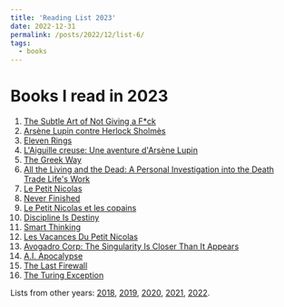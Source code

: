 ```yaml
---
title: 'Reading List 2023'
date: 2022-12-31
permalink: /posts/2022/12/list-6/
tags:
  - books
---
```


Books I read in 2023
======

1. [The Subtle Art of Not Giving a F*ck][1]
2. [Arsène Lupin contre Herlock Sholmès][2]
3. [Eleven Rings][3]
4. [L'Aiguille creuse: Une aventure d'Arsène Lupin][4]
5. [The Greek Way][5]
6. [All the Living and the Dead: A Personal Investigation into the Death Trade Life's Work][6]
7. [Le Petit Nicolas][7]
8. [Never Finished][8]
9. [Le Petit Nicolas et les copains][9]
10. [Discipline Is Destiny][10]
11. [Smart Thinking][11]
12. [Les Vacances Du Petit Nicolas][12]
13. [Avogadro Corp: The Singularity Is Closer Than It Appears][13]
14. [A.I. Apocalypse][14]
15. [The Last Firewall][15]
16. [The Turing Exception][16]

Lists from other years: [2018][list1], [2019][list2], [2020][list3], [2021][list4], [2022][list5].

[1]:https://www.amazon.fr/Subtle-Art-Not-Giving-Counterintuitive/dp/0062457713
[2]:https://www.amazon.fr/Ars%C3%A8ne-contre-Herlock-Sholmes-Policiers-ebook/dp/B005SI8U1A/ref=tmm_kin_swatch_0?_encoding=UTF8&qid=1675111238&sr=8-1
[3]:https://www.amazon.fr/Eleven-Rings-Phil-Jackson-ebook/dp/B00O30HH5Y/ref=tmm_kin_swatch_0?_encoding=UTF8&qid=1675111302&sr=8-1
[4]:https://www.amazon.fr/LAiguille-creuse-aventure-dArs%C3%A8ne-Lupin/dp/B09Z4JKQXC/ref=sr_1_1?__mk_fr_FR=%C3%85M%C3%85%C5%BD%C3%95%C3%91&crid=WHKLNHC813NZ&keywords=lupin+l%27aguille&qid=1677347000&sprefix=lupin+l%27aguille%2Caps%2C76&sr=8-1
[5]:https://www.amazon.fr/gp/product/B004AE34PU/ref=ppx_yo_dt_b_d_asin_title_o06?ie=UTF8&psc=1
[6]:https://www.amazon.fr/gp/product/B09K21LH4V/ref=ppx_yo_dt_b_d_asin_title_o07?ie=UTF8&psc=1
[7]:https://www.amazon.fr/Petit-Nicolas-Ren%C3%A9-Goscinny-ebook/dp/B00CZ8IHBE/ref=sr_1_2?__mk_fr_FR=%C3%85M%C3%85%C5%BD%C3%95%C3%91&crid=2JMNH25QXQ3LH&keywords=le+petit+nicolas&qid=1682882428&sprefix=le+petit+nicolas%2Caps%2C106&sr=8-2
[8]:https://www.amazon.fr/Never-Finished-Unshackle-Within-English-ebook/dp/B0BJMN7RMV/ref=sr_1_1?__mk_fr_FR=%C3%85M%C3%85%C5%BD%C3%95%C3%91&crid=11SE99A8OZR1U&keywords=never+finished&qid=1682882484&sprefix=never+finished%2Caps%2C87&sr=8-1
[9]:https://www.amazon.fr/Petit-Nicolas-copains-Ren%C3%A9-Goscinny-ebook/dp/B00R4W35NQ/ref=sr_1_2?__mk_fr_FR=%C3%85M%C3%85%C5%BD%C3%95%C3%91&crid=2YV6FQ8UYNJKP&keywords=le+petit+nicolas+e+les+copains&qid=1682882517&sprefix=le+petit+nicolas+e+les+copains%2Caps%2C124&sr=8-2
[10]:https://www.amazon.fr/Discipline-Destiny-Power-Self-Control-English-ebook/dp/B09PWRRCC7/ref=sr_1_1?__mk_fr_FR=%C3%85M%C3%85%C5%BD%C3%95%C3%91&crid=255EN8PEAMZTA&keywords=discipline+is+destiny&qid=1682882569&sprefix=discipline+is+destiny%2Caps%2C91&sr=8-1
[11]:https://www.amazon.fr/gp/product/B0068PHXV0/ref=ppx_yo_dt_b_d_asin_title_o00?ie=UTF8&psc=1
[12]:https://www.amazon.fr/gp/product/B00CYLLB10/ref=ppx_yo_dt_b_d_asin_title_o09?ie=UTF8&psc=1
[13]:https://www.amazon.fr/gp/product/B006ACIMQQ/ref=ppx_yo_dt_b_d_asin_title_o01?ie=UTF8&psc=1
[14]:https://www.amazon.fr/gp/product/B007FZVI2M/ref=ppx_yo_dt_b_d_asin_title_o09?ie=UTF8&psc=1
[15]:https://www.amazon.fr/gp/product/B00EEIGHDI/ref=ppx_yo_dt_b_d_asin_title_o08?ie=UTF8&psc=1
[16]:https://www.amazon.fr/gp/product/B00UGIOCUK/ref=ppx_yo_dt_b_d_asin_title_o08?ie=UTF8&psc=1

[list1]:https://tuliofalmeida.com/posts/2018/12/list-1/
[list2]:https://tuliofalmeida.com/posts/2019/12/list-2/
[list3]:https://tuliofalmeida.com/posts/2020/12/list-3/
[list4]:https://tuliofalmeida.com/posts/2020/12/list-4/
[list5]:https://tuliofalmeida.com/posts/2022/12/list-5/
[list6]:https://tuliofalmeida.com/posts/2022/12/list-6/
